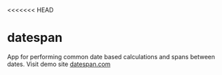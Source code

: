 <<<<<<< HEAD
# datespan
App for performing common date based calculations and spans between dates.
Visit demo site <a href='http://datespan.com'>datespan.com</a>